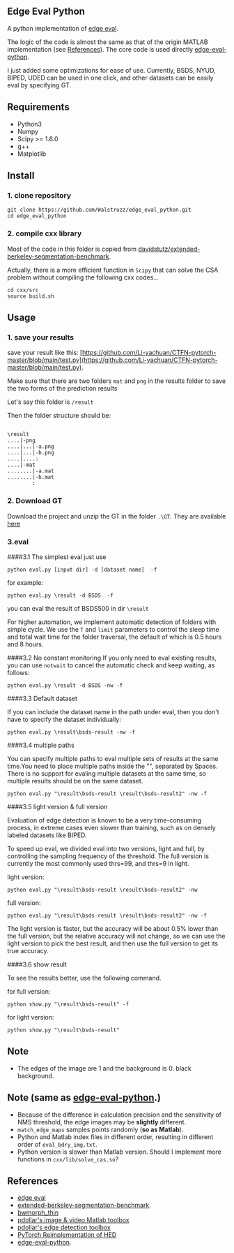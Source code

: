 ## Edge Eval Python
A python implementation of [edge eval](https://github.com/s9xie/hed_release-deprecated/tree/master/examples/eval).

The logic of the code is almost the same as that of the origin MATLAB implementation (see [References](#References)).
The core code is used directly  [edge-eval-python](https://github.com/Walstruzz/edge_eval_python).

I just added some optimizations for ease of use. Currently, BSDS, NYUD, BIPED, UDED can be used in one click, and other datasets can be easily eval by specifying GT.

## Requirements
* Python3
* Numpy
* Scipy >= 1.6.0
* g++
* Matplotlib

## Install
### 1. clone repository
``` shell
git clone https://github.com/Walstruzz/edge_eval_python.git
cd edge_eval_python
```

### 2. compile cxx library
Most of the code in this folder is copied from [davidstutz/extended-berkeley-segmentation-benchmark](https://github.com/davidstutz/extended-berkeley-segmentation-benchmark/tree/master/source).

Actually, there is a more efficient function in `Scipy` that can solve the CSA problem without compiling the following cxx codes...
``` shell
cd cxx/src
source build.sh
```

## Usage
### 1. save your results 

save your result like this: [https://github.com/Li-yachuan/CTFN-pytorch-master/blob/main/test.py](https://github.com/Li-yachuan/CTFN-pytorch-master/blob/main/test.py).

Make sure that there are two folders `mat` and `png` in the results folder to save the two forms of the prediction results

Let's say this folder is `/result`

Then the folder structure should be:  
``` 

\result  
....|-png  
....|...|-a.png  
....|...|-b.png  
....|....:  
....|-mat  
........|-a.mat    
........|-b.mat  
		:
```

### 2. Download GT
Download the project and unzip the GT in the folder `.\GT`. They are available [here](https://drive.google.com/drive/folders/1j1TU28PinKipOh0egf8tbzI7EetAbzKh?usp=sharing)




### 3.eval

####3.1  The simplest eval
just use  
``` shell
python eval.py [input dir] -d [dataset name]  -f
```

for example:

``` shell
python eval.py \result -d BSDS  -f
```

you can eval the result of BSDS500 in dir `\result` 

For higher automation, we implement automatic detection of folders with simple cycle. We use the `T` and `limit` parameters to control the sleep time and total wait time for the folder traversal, the default of which is 0.5 hours and 8 hours.

####3.2 No constant monitoring
If you only need to eval existing results, you can use `notwait` to cancel the automatic check and keep waiting, as follows:


``` shell
python eval.py \result -d BSDS -nw -f
```

####3.3 Default dataset

If you can include the dataset name in the path under eval, then you don't have to specify the dataset individually:


``` shell
python eval.py \result\bsds-result -nw -f
```

####3.4 multiple paths

You can specify multiple paths to eval multiple sets of results at the same time.You need to place multiple paths inside the "", separated by Spaces. There is no support for evaling multiple datasets at the same time, so multiple results should be on the same dataset.		

``` shell
python eval.py "\result\bsds-result \result\bsds-result2" -nw -f
```

####3.5 light version & full version

Evaluation of edge detection is known to be a very time-consuming process, in extreme cases even slower than training, such as on densely labeled datasets like BIPED.


To speed up eval, we divided eval into two versions, light and full, by controlling the sampling frequency of the threshold. The full version is currently the most commonly used thrs=99, and thrs=9 in light.

light version:
``` shell
python eval.py "\result\bsds-result \result\bsds-result2" -nw
```

full version:
``` shell
python eval.py "\result\bsds-result \result\bsds-result2" -nw -f
```

The light version is faster, but the accuracy will be about 0.5% lower than the full version, but the relative accuracy will not change, so we can use the light version to pick the best result, and then use the full version to get its true accuracy.

####3.6 show result

 
To see the results better, use the following command.

for full version:		

``` shell
python show.py "\result\bsds-result" -f
```

for light version:		

``` shell
python show.py "\result\bsds-result"
```

## Note
* The edges of the image are 1 and the background is 0. black background.


## Note (same as  [edge-eval-python](https://github.com/Walstruzz/edge_eval_python).)
* Because of the difference in calculation precision and the sensitivity of NMS threshold, the edge images may be **slightly** different.
* `match_edge_maps` samples points randomly (**so as Matlab**).
* Python and Matlab index files in different order, resulting in different order of `eval_bdry_img.txt`.
* Python version is slower than Matlab version. Should I implement more functions in `cxx/lib/solve_cas.so`?

## References
* [edge eval](https://github.com/s9xie/hed_release-deprecated/tree/master/examples/eval)
* [extended-berkeley-segmentation-benchmark](https://github.com/davidstutz/extended-berkeley-segmentation-benchmark).
* [bwmorph_thin](https://gist.github.com/joefutrelle/562f25bbcf20691217b8)
* [pdollar's image & video Matlab toolbox ](https://github.com/pdollar/toolbox)
* [pdollar's edge detection toolbox](https://github.com/pdollar/edges)
* [PyTorch Reimplementation of HED](https://github.com/xwjabc/hed)
* [edge-eval-python](https://github.com/Walstruzz/edge_eval_python).
